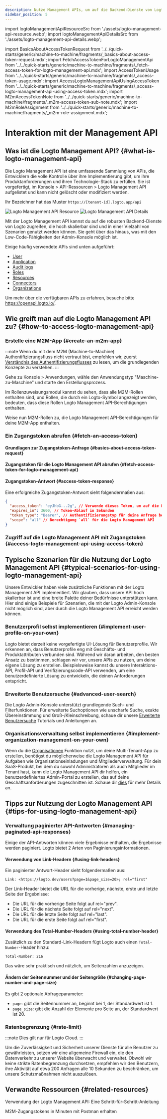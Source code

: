 ```yaml
---
description: Nutze Management APIs, um auf die Backend-Dienste von Logto zuzugreifen und dein CIAM-System mit Benutzerverwaltung, Kontoeinstellungen, Identitätsüberprüfung und Multi-Tenant-Architektur zu skalieren.
sidebar_position: 5
---
```


import logtoManagementApiResourceSrc from './assets/logto-management-api-resource.webp';
import logtoManagementApiDetailsSrc from './assets/logto-management-api-details.webp';

import BasicsAboutAccessTokenRequest from '../../quick-starts/generic/machine-to-machine/fragments/\_basics-about-access-token-request.mdx';
import FetchAccessTokenForLogtoManagementApi from '../../quick-starts/generic/machine-to-machine/fragments/\_fetch-access-token-for-logto-management-api.mdx';
import AccessTokenUsage from '../../quick-starts/generic/machine-to-machine/fragments/\_access-token-usage.mdx';
import AccessLogtoManagementApiUsingAccessToken from '../../quick-starts/generic/machine-to-machine/fragments/\_access-logto-management-api-using-access-token.mdx';
import M2mAccessTokenNote from '../../quick-starts/generic/machine-to-machine/fragments/\_m2m-access-token-sub-note.mdx';
import M2mRoleAssignment from '../../quick-starts/generic/machine-to-machine/fragments/\_m2m-role-assignment.mdx';

# Interaktion mit der Management API

## Was ist die Logto Management API? {#what-is-logto-management-api}

Die Logto Management API ist eine umfassende Sammlung von APIs, die Entwicklern die volle Kontrolle über ihre Implementierung gibt, um ihre Produktanforderungen und ihren Technologie-Stack zu erfüllen. Sie ist vorgefertigt, im <CloudLink to="/api-resources">Konsole > API-Ressourcen > Logto Management API</CloudLink> aufgelistet und kann nicht gelöscht oder modifiziert werden.

Ihr Bezeichner hat das Muster `https://[tenant-id].logto.app/api`

<img alt="Logto Management API Resource" src={logtoManagementApiResourceSrc} />

<img alt="Logto Management API Details" src={logtoManagementApiDetailsSrc} />

Mit der Logto Management API kannst du auf die robusten Backend-Dienste von Logto zugreifen, die hoch skalierbar sind und in einer Vielzahl von Szenarien genutzt werden können. Sie geht über das hinaus, was mit den Low-Code-Fähigkeiten der Admin-Konsole möglich ist.

Einige häufig verwendete APIs sind unten aufgeführt:

- [User](https://openapi.logto.io/operation/operation-getuser)
- [Application](https://openapi.logto.io/operation/operation-listapplications)
- [Audit logs](https://openapi.logto.io/operation/operation-listlogs)
- [Roles](https://openapi.logto.io/operation/operation-listroles)
- [Resources](https://openapi.logto.io/operation/operation-listresources)
- [Connectors](https://openapi.logto.io/operation/operation-listconnectors)
- [Organizations](https://openapi.logto.io/operation/operation-listorganizations)

Um mehr über die verfügbaren APIs zu erfahren, besuche bitte https://openapi.logto.io/.

## Wie greift man auf die Logto Management API zu? {#how-to-access-logto-management-api}

### Erstelle eine M2M-App {#create-an-m2m-app}

:::note
Wenn du mit dem M2M (Machine-to-Machine) Authentifizierungsfluss nicht vertraut bist, empfehlen wir, zuerst [Verständnis des Authentifizierungsflusses](/integrate-logto/integrate-logto-into-your-application/understand-authentication-flow/#machine-to-machine-authentication-flow) zu lesen, um die grundlegenden Konzepte zu verstehen.
:::

Gehe zu <CloudLink to="/applications">Konsole > Anwendungen</CloudLink>, wähle den Anwendungstyp "Maschine-zu-Maschine" und starte den Erstellungsprozess.

<M2mRoleAssignment />

Im Rollenzuweisungsmodul kannst du sehen, dass alle M2M-Rollen enthalten sind, und Rollen, die durch ein Logto-Symbol angezeigt werden, bedeuten, dass diese Rollen Logto Management API-Berechtigungen enthalten.

Weise nun M2M-Rollen zu, die Logto Management API-Berechtigungen für deine M2M-App enthalten.

### Ein Zugangstoken abrufen {#fetch-an-access-token}

#### Grundlagen zur Zugangstoken-Anfrage {#basics-about-access-token-request}

<BasicsAboutAccessTokenRequest />

#### Zugangstoken für die Logto Management API abrufen {#fetch-access-token-for-logto-management-api}

<FetchAccessTokenForLogtoManagementApi />

#### Zugangstoken-Antwort {#access-token-response}

Eine erfolgreiche Zugangstoken-Antwort sieht folgendermaßen aus:

```json
{
  "access_token": "eyJhbG...2g", // Verwende dieses Token, um auf die Logto Management API zuzugreifen
  "expires_in": 3600, // Token-Ablauf in Sekunden
  "token_type": "Bearer", // Authentifizierungstyp für deine Anfrage bei Verwendung des Zugangstokens
  "scope": "all" // Berechtigung `all` für die Logto Management API
}
```

<M2mAccessTokenNote />

### Zugriff auf die Logto Management API mit Zugangstoken {#access-logto-management-api-using-access-token}

<AccessTokenUsage />

<AccessLogtoManagementApiUsingAccessToken />

## Typische Szenarien für die Nutzung der Logto Management API {#typical-scenarios-for-using-logto-management-api}

Unsere Entwickler haben viele zusätzliche Funktionen mit der Logto Management API implementiert. Wir glauben, dass unsere API hoch skalierbar ist und eine breite Palette deiner Bedürfnisse unterstützen kann. Hier sind einige Beispiele für Szenarien, die mit der Logto Admin-Konsole nicht möglich sind, aber durch die Logto Management API erreicht werden können.

### Benutzerprofil selbst implementieren {#implement-user-profile-on-your-own}

Logto bietet derzeit keine vorgefertigte UI-Lösung für Benutzerprofile. Wir erkennen an, dass Benutzerprofile eng mit Geschäfts- und Produktattributen verbunden sind. Während wir daran arbeiten, den besten Ansatz zu bestimmen, schlagen wir vor, unsere APIs zu nutzen, um deine eigene Lösung zu erstellen. Beispielsweise kannst du unsere Interaktions-API, Profil-API und Verifizierungscode-API verwenden, um eine benutzerdefinierte Lösung zu entwickeln, die deinen Anforderungen entspricht.

### Erweiterte Benutzersuche {#advanced-user-search}

Die Logto Admin-Konsole unterstützt grundlegende Such- und Filterfunktionen. Für erweiterte Suchoptionen wie unscharfe Suche, exakte Übereinstimmung und Groß-/Kleinschreibung, schaue dir unsere [Erweiterte Benutzersuche](/user-management/advanced-user-search) Tutorials und Anleitungen an.

### Organisationsverwaltung selbst implementieren {#implement-organization-management-on-your-own}

Wenn du die [Organisationen](/organizations) Funktion nutzt, um deine Multi-Tenant-App zu erstellen, benötigst du möglicherweise die Logto Management API für Aufgaben wie Organisationseinladungen und Mitgliederverwaltung. Für dein SaaS-Produkt, bei dem du sowohl Administratoren als auch Mitglieder im Tenant hast, kann die Logto Management API dir helfen, ein benutzerdefiniertes Admin-Portal zu erstellen, das auf deine Geschäftsanforderungen zugeschnitten ist. Schaue dir [dies](/end-user-flows/organization-experience/) für mehr Details an.

## Tipps zur Nutzung der Logto Management API {#tips-for-using-logto-management-api}

### Verwaltung paginierter API-Antworten {#managing-paginated-api-responses}

Einige der API-Antworten können viele Ergebnisse enthalten, die Ergebnisse werden paginiert. Logto bietet 2 Arten von Paginierungsinformationen.

#### Verwendung von Link-Headern {#using-link-headers}

Ein paginierter Antwort-Header sieht folgendermaßen aus:

```
Link: <https://logto.dev/users?page=1&page_size=20>; rel="first"
```

Der Link-Header bietet die URL für die vorherige, nächste, erste und letzte Seite der Ergebnisse:

- Die URL für die vorherige Seite folgt auf rel="prev".
- Die URL für die nächste Seite folgt auf rel="next".
- Die URL für die letzte Seite folgt auf rel="last".
- Die URL für die erste Seite folgt auf rel="first".

#### Verwendung des Total-Number-Headers {#using-total-number-header}

Zusätzlich zu den Standard-Link-Headern fügt Logto auch einen `Total-Number`-Header hinzu:

```
Total-Number: 216
```

Das wäre sehr praktisch und nützlich, um Seitenzahlen anzuzeigen.

#### Ändern der Seitennummer und der Seitengröße {#changing-page-number-and-page-size}

Es gibt 2 optionale Abfrageparameter:

- `page`: gibt die Seitennummer an, beginnt bei 1, der Standardwert ist 1.
- `page_size`: gibt die Anzahl der Elemente pro Seite an, der Standardwert ist 20.

### Ratenbegrenzung {#rate-limit}

:::note
Dies gilt nur für Logto Cloud.
:::

Um die Zuverlässigkeit und Sicherheit unserer Dienste für alle Benutzer zu gewährleisten, setzen wir eine allgemeine Firewall ein, die den Datenverkehr zu unserer Website überwacht und verwaltet. Obwohl wir keine strikte Ratenbegrenzung durchsetzen, empfehlen wir den Benutzern, ihre Aktivität auf etwa 200 Anfragen alle 10 Sekunden zu beschränken, um unsere Schutzmaßnahmen nicht auszulösen.

## Verwandte Ressourcen {#related-resources}

<Url href="https://blog.logto.io/management-api">
  Verwendung der Logto Management API: Eine Schritt-für-Schritt-Anleitung
</Url>

<Url href="https://blog.logto.io/use-postman-to-obtain-m2m-access-token">M2M-Zugangstokens in Minuten mit Postman erhalten</Url>

